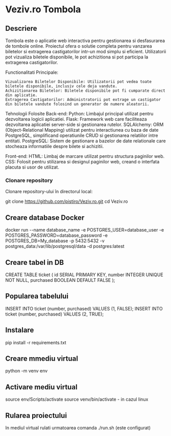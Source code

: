 # Veziv.ro Tombola

## Descriere

Tombola este o aplicatie web interactiva pentru gestionarea si desfasurarea de tombole online. Proiectul ofera o solutie completa pentru vanzarea biletelor si extragerea castigatorilor intr-un mod simplu si eficient. Utilizatorii pot vizualiza biletele disponibile, le pot achizitiona si pot participa la extragerea castigatorilor.

Functionalitati Principale:

    Vizualizarea Biletelor Disponibile: Utilizatorii pot vedea toate biletele disponibile, inclusiv cele deja vandute.
    Achizitionarea Biletelor: Biletele disponibile pot fi cumparate direct din aplicatie.
    Extragerea Castigatorilor: Administratorii pot extrage un castigator din biletele vandute folosind un generator de numere aleatorii.

Tehnologii Folosite
Back-end:
    Python: Limbajul principal utilizat pentru dezvoltarea logicii aplicatiei.
    Flask: Framework web care faciliteaza dezvoltarea aplicatiei server-side si gestionarea rutelor.
    SQLAlchemy: ORM (Object-Relational Mapping) utilizat pentru interactiunea cu baza de date PostgreSQL, simplificand operatiunile CRUD si gestionarea relatiilor intre entitati.
    PostgreSQL: Sistem de gestionare a bazelor de date relationale care stocheaza informatiile despre bilete si achizitii.

Front-end:
    HTML: Limbaj de marcare utilizat pentru structura paginilor web.
    CSS: Folosit pentru stilizarea si designul paginilor web, creand o interfata placuta si usor de utilizat.

### Clonare repository

Clonare repository-ului în directorul local:

git clone https://github.com/pistiro/Veziv.ro.git
cd Veziv.ro

## Creare database Docker
docker run --name database_name -e POSTGRES_USER=database_user -e POSTGRES_PASSWORD=database_password -e POSTGRES_DB=My_database -p 5432:5432 -v postgres_data:/var/lib/postgresql/data -d postgres:latest

## Creare tabel in DB
CREATE TABLE ticket (
    id SERIAL PRIMARY KEY,
    number INTEGER UNIQUE NOT NULL,
    purchased BOOLEAN DEFAULT FALSE
);

## Popularea tabelului
INSERT INTO ticket (number, purchased) VALUES (1, FALSE);
INSERT INTO ticket (number, purchased) VALUES (2, TRUE);

## Instalare
pip install -r requirements.txt

## Creare mmediu virtual
python -m venv env

## Activare mediu virtual
source env/Scripts/activate
source venv/bin/activate - in cazul linux

## Rularea proiectului
In mediul virtual rulati urmatoarea comanda ./run.sh (este configurat)
